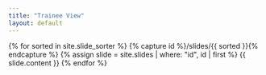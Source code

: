 ```yaml
---
title: "Trainee View"
layout: default
---
```


[//]: # " ## Table of Contents "
[//]: # " {:.no_toc} "

[//]: # " * TOC "
[//]: # " {:toc} "

{% for sorted in site.slide_sorter %}
  {% capture id %}/slides/{{ sorted }}{% endcapture %}
  {% assign slide = site.slides | where: "id", id | first %}
  {{ slide.content }}
{% endfor %}
